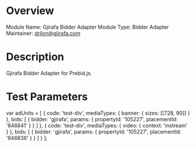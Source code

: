 # Overview
Module Name: Gjirafa Bidder Adapter Module 
Type: Bidder Adapter 
Maintainer: drilon@gjirafa.com

# Description
Gjirafa Bidder Adapter for Prebid.js.

# Test Parameters
var adUnits = [
    {
        code: 'test-div',
        mediaTypes: {
            banner: {
                sizes: [[728, 90]]
            }
        },
        bids: [
            {
                 bidder: 'gjirafa',
                 params: {
                    propertyId: '105227',
                    placementId: '846841'
                }
            }
        ]
    },
    {
        code: 'test-div',
        mediaTypes: {
             video: {
                context: 'instream'
             }
        },
        bids: [
            {
                 bidder: 'gjirafa',
                 params: {
                    propertyId: '105227',
                    placementId: '846836'
                }
            }
        ]
    }
];
